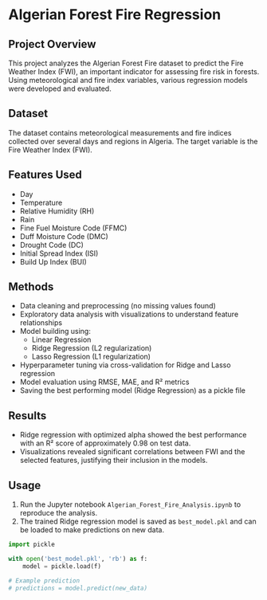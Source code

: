# Algerian Forest Fire Regression

## Project Overview

This project analyzes the Algerian Forest Fire dataset to predict the Fire Weather Index (FWI), an important indicator for assessing fire risk in forests. Using meteorological and fire index variables, various regression models were developed and evaluated.

## Dataset

The dataset contains meteorological measurements and fire indices collected over several days and regions in Algeria. The target variable is the Fire Weather Index (FWI).

## Features Used

- Day
- Temperature
- Relative Humidity (RH)
- Rain
- Fine Fuel Moisture Code (FFMC)
- Duff Moisture Code (DMC)
- Drought Code (DC)
- Initial Spread Index (ISI)
- Build Up Index (BUI)

## Methods

- Data cleaning and preprocessing (no missing values found)
- Exploratory data analysis with visualizations to understand feature relationships
- Model building using:
  - Linear Regression
  - Ridge Regression (L2 regularization)
  - Lasso Regression (L1 regularization)
- Hyperparameter tuning via cross-validation for Ridge and Lasso regression
- Model evaluation using RMSE, MAE, and R² metrics
- Saving the best performing model (Ridge Regression) as a pickle file

## Results

- Ridge regression with optimized alpha showed the best performance with an R² score of approximately 0.98 on test data.
- Visualizations revealed significant correlations between FWI and the selected features, justifying their inclusion in the models.

## Usage

1. Run the Jupyter notebook `Algerian_Forest_Fire_Analysis.ipynb` to reproduce the analysis.
2. The trained Ridge regression model is saved as `best_model.pkl` and can be loaded to make predictions on new data.

```python
import pickle

with open('best_model.pkl', 'rb') as f:
    model = pickle.load(f)

# Example prediction
# predictions = model.predict(new_data)
